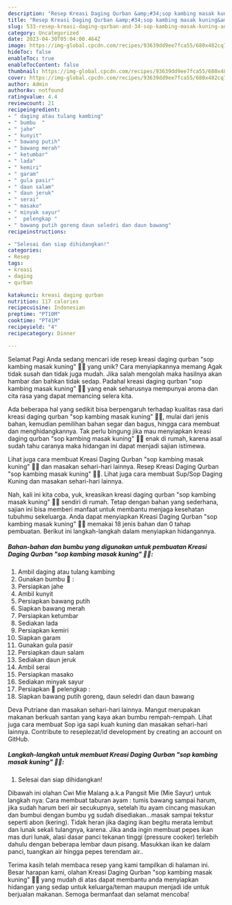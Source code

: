 ```yaml
---
description: "Resep Kreasi Daging Qurban &amp;#34;sop kambing masak kuning&amp;#34; 🐏🐐 yang Enak"
title: "Resep Kreasi Daging Qurban &amp;#34;sop kambing masak kuning&amp;#34; 🐏🐐 yang Enak"
slug: 533-resep-kreasi-daging-qurban-and-34-sop-kambing-masak-kuning-and-34-yang-enak
category: Uncategorized
date: 2023-04-30T05:04:00.464Z
image: https://img-global.cpcdn.com/recipes/93639dd9ee7fca55/680x482cq70/kreasi-daging-qurban-sop-kambing-masak-kuning-foto-resep-utama.jpg
hideToc: false
enableToc: true
enableTocContent: false
thumbnail: https://img-global.cpcdn.com/recipes/93639dd9ee7fca55/680x482cq70/kreasi-daging-qurban-sop-kambing-masak-kuning-foto-resep-utama.jpg
cover: https://img-global.cpcdn.com/recipes/93639dd9ee7fca55/680x482cq70/kreasi-daging-qurban-sop-kambing-masak-kuning-foto-resep-utama.jpg
author: Admin
authorAv: notfound
ratingvalue: 4.4
reviewcount: 21
recipeingredient:
- " daging atau tulang kambing"
- " bumbu  "
- " jahe"
- " kunyit"
- " bawang putih"
- " bawang merah"
- " ketumbar"
- " lada"
- " kemiri"
- " garam"
- " gula pasir"
- " daun salam"
- " daun jeruk"
- " serai"
- " masako"
- " minyak sayur"
- "  pelengkap "
- " bawang putih goreng daun seledri dan daun bawang"
recipeinstructions:

- "Selesai dan siap dihidangkan!"
categories:
- Resep
tags:
- kreasi
- daging
- qurban

katakunci: kreasi daging qurban 
nutrition: 117 calories
recipecuisine: Indonesian
preptime: "PT10M"
cooktime: "PT41M"
recipeyield: "4"
recipecategory: Dinner

---
```



Selamat Pagi Anda sedang mencari ide resep kreasi daging qurban &#34;sop kambing masak kuning&#34; 🐏🐐 yang unik? Cara menyiapkannya memang Agak tidak susah dan tidak juga mudah. Jika salah mengolah maka hasilnya akan hambar dan bahkan tidak sedap. Padahal kreasi daging qurban &#34;sop kambing masak kuning&#34; 🐏🐐 yang enak seharusnya mempunyai aroma dan cita rasa yang dapat memancing selera kita.


Ada beberapa hal yang sedikit bisa berpengaruh terhadap kualitas rasa dari kreasi daging qurban &#34;sop kambing masak kuning&#34; 🐏🐐, mulai dari jenis bahan, kemudian pemilihan bahan segar dan bagus, hingga cara membuat dan menghidangkannya. Tak perlu bingung jika mau menyiapkan kreasi daging qurban &#34;sop kambing masak kuning&#34; 🐏🐐 enak di rumah, karena asal sudah tahu caranya maka hidangan ini dapat menjadi sajian istimewa.

Lihat juga cara membuat Kreasi Daging Qurban &#34;sop kambing masak kuning&#34; 🐏🐐 dan masakan sehari-hari lainnya. Resep Kreasi Daging Qurban &#34;sop kambing masak kuning&#34; 🐏🐐. Lihat juga cara membuat Sup/Sop Daging Kuning dan masakan sehari-hari lainnya.


Nah, kali ini kita coba, yuk, kreasikan kreasi daging qurban &#34;sop kambing masak kuning&#34; 🐏🐐 sendiri di rumah. Tetap dengan bahan yang sederhana, sajian ini bisa memberi manfaat untuk membantu menjaga kesehatan tubuhmu sekeluarga. Anda dapat menyiapkan Kreasi Daging Qurban &#34;sop kambing masak kuning&#34; 🐏🐐 memakai 18 jenis bahan dan 0 tahap pembuatan. Berikut ini langkah-langkah dalam menyiapkan hidangannya.

<!--inarticleads1-->

##### Bahan-bahan dan bumbu yang digunakan untuk pembuatan Kreasi Daging Qurban &#34;sop kambing masak kuning&#34; 🐏🐐:

1. Ambil  daging atau tulang kambing
1. Gunakan  bumbu 💐 :
1. Persiapkan  jahe
1. Ambil  kunyit
1. Persiapkan  bawang putih
1. Siapkan  bawang merah
1. Persiapkan  ketumbar
1. Sediakan  lada
1. Persiapkan  kemiri
1. Siapkan  garam
1. Gunakan  gula pasir
1. Persiapkan  daun salam
1. Sediakan  daun jeruk
1. Ambil  serai
1. Persiapkan  masako
1. Sediakan  minyak sayur
1. Persiapkan  🌼 pelengkap :
1. Siapkan  bawang putih goreng, daun seledri dan daun bawang


Deva Putriane dan masakan sehari-hari lainnya. Mangut merupakan makanan berkuah santan yang kaya akan bumbu rempah-rempah. Lihat juga cara membuat Sop iga sapi kuah kuning dan masakan sehari-hari lainnya. Contribute to reseplezat/id development by creating an account on GitHub. 

<!--inarticleads2-->

##### Langkah-langkah untuk membuat Kreasi Daging Qurban &#34;sop kambing masak kuning&#34; 🐏🐐:


1. Selesai dan siap dihidangkan!

Dibawah ini olahan Cwi Mie Malang a.k.a Pangsit Mie (Mie Sayur) untuk langkah nya: Cara membuat taburan ayam : tumis bawang sampai harum, jika sudah harum beri air secukupnya, setelah itu ayam cincang masukan dan bumbui dengan bumbu yg sudah disediakan…masak sampai tekstur seperti abon (kering). Tidak heran jika daging ikan begitu merata lembut dan lunak sekali tulangnya, karena. Jika anda ingin membuat pepes ikan mas duri lunak, alasi dasar panci tekanan tinggi (pressure cooker) terlebih dahulu dengan beberapa lembar daun pisang. Masukkan ikan ke dalam panci, tuangkan air hingga pepes terendam air.. 

Terima kasih telah membaca resep yang kami tampilkan di halaman ini. Besar harapan kami, olahan Kreasi Daging Qurban &#34;sop kambing masak kuning&#34; 🐏🐐 yang mudah di atas dapat membantu anda menyiapkan hidangan yang sedap untuk keluarga/teman maupun menjadi ide untuk berjualan makanan. Semoga bermanfaat dan selamat mencoba!
